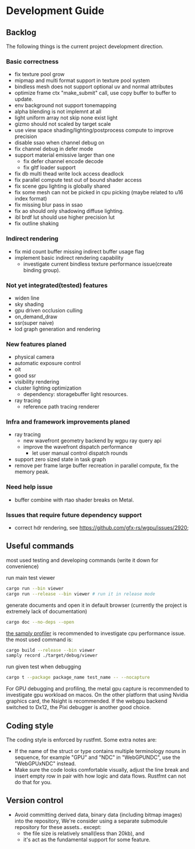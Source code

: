 # Development Guide

## Backlog

The following things is the current project development direction.

### Basic correctness

- fix texture pool grow
- mipmap and multi format support in texture pool system
- bindless mesh does not support optional uv and normal attributes
- optimize frame ctx "make_submit" call, use copy buffer to buffer to update.
- env background not support tonemapping
- alpha blending is not implemnt at all
- light uniform array not skip none exist light
- gizmo should not scaled by target scale
- use view space shading/lighting/postprocess compute to improve precision
- disable ssao when channel debug on
- fix channel debug in defer mode
- support material emissive larger than one
  - fix defer channel encode decode
  - fix gltf loader support
- fix db multi thead write lock access deadlock
- fix parallel compute test out of bound shader access
- fix scene gpu lighting is globally shared
- fix some mesh can not be picked in cpu picking (maybe related to u16 index format)
- fix missing blur pass in ssao
- fix ao should only shadowing diffuse lighting.
- ibl brdf lut should use higher precision lut
- fix outline shaking

### Indirect rendering

- fix mid count buffer missing indirect buffer usage flag
- implement basic indirect rendering capability
  - investigate current bindless texture performance issue(create binding group).

### Not yet integrated(tested) features

- widen line
- sky shading
- gpu driven occlusion culling
- on_demand_draw
- ssr(super naive)
- lod graph generation and rendering

### New features planed

- physical camera
- automatic exposure control
- oit
- good ssr
- visibility rendering
- cluster lighting optimization
  - dependency: storagebuffer light resources.
- ray tracing
  - reference path tracing renderer

### Infra and framework improvements planed

- ray tracing
  - new wavefront geometry backend by wgpu ray query api
  - improve the wavefront dispatch performance
    - let user manual control dispatch rounds
- support zero sized state in task graph
- remove per frame large buffer recreation in parallel compute, fix the memory peak.

### Need help issue

- buffer combine with rtao shader breaks on Metal.

### Issues that require future dependency support

- correct hdr rendering, see <https://github.com/gfx-rs/wgpu/issues/2920>;

## Useful commands

most used testing and developing commands (write it down for convenience)

run main test viewer

```bash
cargo run --bin viewer
cargo run --release --bin viewer # run it in release mode
```

generate documents and open it in default browser (currently the project is extremely lack of documentation)

```bash
cargo doc --no-deps --open
```

 [the samply profiler](https://github.com/mstange/samply) is recommended to investigate cpu performance issue.  the most used command is:

```bash
cargo build --release --bin viewer
samply record ./target/debug/viewer
```

run given test when debugging

```bash
cargo t --package package_name test_name -- --nocapture
```

For GPU debugging and profiling, the metal gpu capture is recommended to investigate gpu workload on macos. On the other platform that using Nvidia graphics card, the Nsight is recommended. If the webgpu backend switched to Dx12, the Pixi debugger is another good choice.

## Coding style

The coding style is enforced by rustfmt. Some extra notes are:

- If the name of the struct or type contains multiple terminology nouns in sequence, for example "GPU" and "NDC" in "WebGPUNDC", use the "WebGPUxNDC" instead.
- Make sure the code looks comfortable visually, adjust the line break and insert empty row in pair with how logic and data flows. Rustfmt can not do that for you.

## Version control

- Avoid committing derived data, binary data (including bitmap images) into the repository,
  We're consider using a separate submodule repository for these assets.. except:
  - the file size is relatively small(less than 20kb), and
  - it's act as the fundamental support for some feature.
